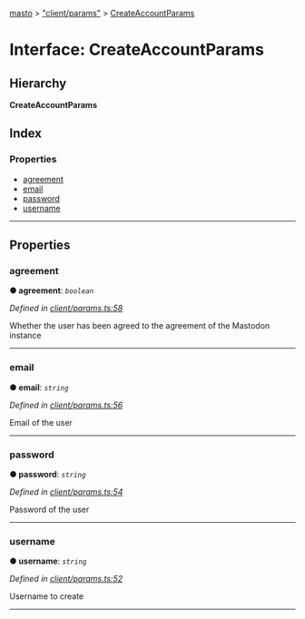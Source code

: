 [masto](../README.md) > ["client/params"](../modules/_client_params_.md) > [CreateAccountParams](../interfaces/_client_params_.createaccountparams.md)

# Interface: CreateAccountParams

## Hierarchy

**CreateAccountParams**

## Index

### Properties

* [agreement](_client_params_.createaccountparams.md#agreement)
* [email](_client_params_.createaccountparams.md#email)
* [password](_client_params_.createaccountparams.md#password)
* [username](_client_params_.createaccountparams.md#username)

---

## Properties

<a id="agreement"></a>

###  agreement

**● agreement**: *`boolean`*

*Defined in [client/params.ts:58](https://github.com/neet/masto.js/blob/390e749/src/client/params.ts#L58)*

Whether the user has been agreed to the agreement of the Mastodon instance

___
<a id="email"></a>

###  email

**● email**: *`string`*

*Defined in [client/params.ts:56](https://github.com/neet/masto.js/blob/390e749/src/client/params.ts#L56)*

Email of the user

___
<a id="password"></a>

###  password

**● password**: *`string`*

*Defined in [client/params.ts:54](https://github.com/neet/masto.js/blob/390e749/src/client/params.ts#L54)*

Password of the user

___
<a id="username"></a>

###  username

**● username**: *`string`*

*Defined in [client/params.ts:52](https://github.com/neet/masto.js/blob/390e749/src/client/params.ts#L52)*

Username to create

___


